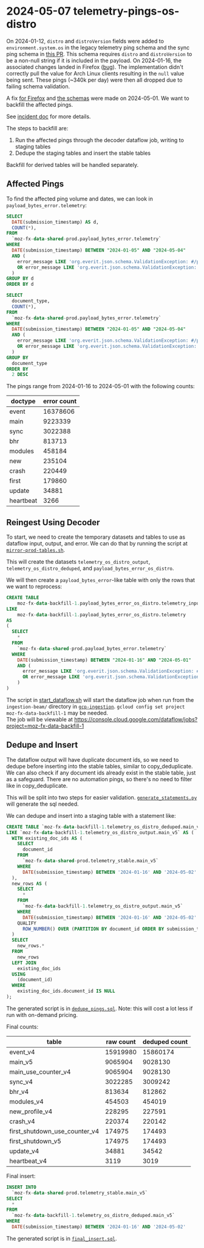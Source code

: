 # 2024-05-07 telemetry-pings-os-distro

On 2024-01-12, `distro` and `distroVersion` fields were added to `environment.system.os` in the legacy telemetry ping schema
and the sync ping schema in [this PR](https://github.com/mozilla-services/mozilla-pipeline-schemas/pull/799).
This schema requires `distro` and `distroVersion` to be a non-null string if it is included in the payload.
On 2024-01-16, the associated changes landed in Firefox ([bug](https://bugzilla.mozilla.org/show_bug.cgi?id=1874038)).
The implementation didn't correctly pull the value for Arch Linux clients resulting in the `null` value being sent.
These pings (~340k per day) were then all dropped due to failing schema validation.

A fix [for Firefox](https://bugzilla.mozilla.org/show_bug.cgi?id=1894412) and 
[the schemas](https://github.com/mozilla-services/mozilla-pipeline-schemas/pull/810) 
were made on 2024-05-01.  We want to backfill the affected pings.

See [incident doc](https://docs.google.com/document/d/1M7ageyDdS8sha0vYTbWwJrsRylrJgUYArjogCpHeL2Q/) for more details.

The steps to backfill are:
1. Run the affected pings through the decoder dataflow job, writing to staging tables
2. Dedupe the staging tables and insert the stable tables

Backfill for derived tables will be handled separately.

## Affected Pings

To find the affected ping volume and dates, we can look in `payload_bytes_error.telemetry`:

```sql
SELECT
  DATE(submission_timestamp) AS d,
  COUNT(*),
FROM
  `moz-fx-data-shared-prod.payload_bytes_error.telemetry`
WHERE
  DATE(submission_timestamp) BETWEEN "2024-01-05" AND "2024-05-04"
  AND (
    error_message LIKE 'org.everit.json.schema.ValidationException: #/payload/os/distro%: expected type: String, found: Null'
    OR error_message LIKE 'org.everit.json.schema.ValidationException: #/environment/system/os/distro%: expected type: String, found: Null'
  )
GROUP BY d
ORDER BY d

SELECT
  document_type,
  COUNT(*),
FROM
  `moz-fx-data-shared-prod.payload_bytes_error.telemetry`
WHERE
  DATE(submission_timestamp) BETWEEN "2024-01-05" AND "2024-05-04"
  AND (
    error_message LIKE 'org.everit.json.schema.ValidationException: #/payload/os/distro%: expected type: String, found: Null'
    OR error_message LIKE 'org.everit.json.schema.ValidationException: #/environment/system/os/distro%: expected type: String, found: Null'
  )
GROUP BY
  document_type
ORDER BY
  2 DESC
```

The pings range from 2024-01-16 to 2024-05-01 with the following counts:

| doctype   | error count |
|-----------|-------------|
| event     | 16378606    |
| main      | 9223339     |
| sync      | 3022388     |
| bhr       | 813713      |
| modules   | 458184      |
| new       | 235104      |
| crash     | 220449      |
| first     | 179860      |
| update    | 34881       |
| heartbeat | 3266        |

## Reingest Using Decoder

To start, we need to create the temporary datasets and tables to use as dataflow input, output, and error.
We can do that by running the script at 
[`mirror-prod-tables.sh`](mirror-prod-tables.sh).

This will create the datasets `telemetry_os_distro_output`, `telemetry_os_distro_deduped`, and 
`payload_bytes_error_os_distro`.

We will then create a `payload_bytes_error`-like table with only the rows that we want to reprocess:

```sql
CREATE TABLE 
    moz-fx-data-backfill-1.payload_bytes_error_os_distro.telemetry_input
LIKE 
    moz-fx-data-backfill-1.payload_bytes_error_os_distro.telemetry
AS
(
  SELECT 
    *
  FROM 
    `moz-fx-data-shared-prod.payload_bytes_error.telemetry` 
  WHERE 
    DATE(submission_timestamp) BETWEEN "2024-01-16" AND "2024-05-01"
    AND (
      error_message LIKE 'org.everit.json.schema.ValidationException: #/payload/os/%: expected type: String, found: Null'
      OR error_message LIKE 'org.everit.json.schema.ValidationException: #/environment/system/os/%: expected type: String, found: Null'
    )
)
```

The script in [start_dataflow.sh](start_dataflow.sh)
will start the dataflow job when run from the `ingestion-beam/` directory in 
[`gcp-ingestion`](https://github.com/mozilla/gcp-ingestion/tree/main/ingestion-beam).
`gcloud config set project moz-fx-data-backfill-1` may be needed.  
The job will be viewable at https://console.cloud.google.com/dataflow/jobs?project=moz-fx-data-backfill-1

## Dedupe and Insert

The dataflow output will have duplicate document ids, so we need to dedupe before inserting into the stable tables,
similar to copy_deduplicate. We can also check if any document ids already exist in the stable table, just as 
a safeguard. There are no automation pings, so there's no need to filter like in copy_deduplicate.

This will be split into two steps for easier validation.  [`generate_statements.py`](generate_statements.py) will generate
the sql needed.

We can dedupe and insert into a staging table with a statement like:
```sql
CREATE TABLE `moz-fx-data-backfill-1.telemetry_os_distro_deduped.main_v5` 
LIKE `moz-fx-data-backfill-1.telemetry_os_distro_output.main_v5` AS (
  WITH existing_doc_ids AS (
    SELECT
      document_id
    FROM
      `moz-fx-data-shared-prod.telemetry_stable.main_v5`
    WHERE 
      DATE(submission_timestamp) BETWEEN '2024-01-16' AND '2024-05-02'
  ),
  new_rows AS (
    SELECT 
      * 
    FROM 
      `moz-fx-data-backfill-1.telemetry_os_distro_output.main_v5` 
    WHERE 
      DATE(submission_timestamp) BETWEEN '2024-01-16' AND '2024-05-02'
    QUALIFY 
      ROW_NUMBER() OVER (PARTITION BY document_id ORDER BY submission_timestamp) = 1
  )
  SELECT
    new_rows.*
  FROM
    new_rows
  LEFT JOIN
    existing_doc_ids
  USING
    (document_id)
  WHERE
    existing_doc_ids.document_id IS NULL
);
```

The generated script is in [`dedupe_pings.sql`](dedupe_pings.sql).  Note: this will cost a lot less if run 
with on-demand pricing.

Final counts:

| table                         | raw count | deduped count |
|-------------------------------|-----------|---------------|
| event_v4                      | 	15919980 | 15860174      | 
| main_v5                       | 	9065904  | 9028130       | 
| main_use_counter_v4           | 	9065904  | 9028130       | 
| sync_v4                       | 	3022285  | 3009242       | 
| bhr_v4                        | 	813634   | 812862        | 
| modules_v4                    | 	454503   | 454019        | 
| new_profile_v4                | 	228295   | 227591        | 
| crash_v4                      | 	220374   | 220142        | 
| first_shutdown_use_counter_v4 | 	174975   | 174493        | 
| first_shutdown_v5             | 	174975   | 174493        | 
| update_v4                     | 	34881    | 34542         | 
| heartbeat_v4                  | 	3119     | 3019          |

Final insert:
```sql
INSERT INTO
  `moz-fx-data-shared-prod.telemetry_stable.main_v5`
SELECT
  *
FROM
  `moz-fx-data-backfill-1.telemetry_os_distro_deduped.main_v5`
WHERE 
  DATE(submission_timestamp) BETWEEN '2024-01-16' AND '2024-05-02'
```

The generated script is in [`final_insert.sql`](final_insert.sql).
